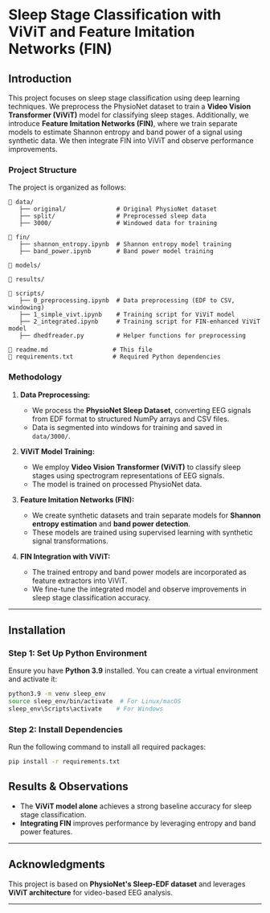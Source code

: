 # Sleep Stage Classification with ViViT and Feature Imitation Networks (FIN)

## Introduction

This project focuses on sleep stage classification using deep learning techniques. We preprocess the PhysioNet dataset
to train a **Video Vision Transformer (ViViT)** model for classifying sleep stages. Additionally, we introduce **Feature
Imitation Networks (FIN)**, where we train separate models to estimate Shannon entropy and band power of a signal using
synthetic data. We then integrate FIN into ViViT and observe performance improvements.

### **Project Structure**

The project is organized as follows:

```
📂 data/
   ├── original/              # Original PhysioNet dataset
   ├── split/                 # Preprocessed sleep data
   ├── 3000/                  # Windowed data for training

📂 fin/
   ├── shannon_entropy.ipynb  # Shannon entropy model training
   ├── band_power.ipynb       # Band power model training

📂 models/

📂 results/

📂 scripts/
   ├── 0_preprocessing.ipynb  # Data preprocessing (EDF to CSV, windowing)
   ├── 1_simple_vivt.ipynb    # Training script for ViViT model
   ├── 2_integrated.ipynb     # Training script for FIN-enhanced ViViT model
   ├── dhedfreader.py         # Helper functions for preprocessing

📜 readme.md                  # This file
📜 requirements.txt           # Required Python dependencies
```

### **Methodology**

1. **Data Preprocessing:**
    - We process the **PhysioNet Sleep Dataset**, converting EEG signals from EDF format to structured NumPy arrays and
      CSV files.
    - Data is segmented into windows for training and saved in `data/3000/`.

2. **ViViT Model Training:**
    - We employ **Video Vision Transformer (ViViT)** to classify sleep stages using spectrogram representations of EEG
      signals.
    - The model is trained on processed PhysioNet data.

3. **Feature Imitation Networks (FIN):**
    - We create synthetic datasets and train separate models for **Shannon entropy estimation** and **band power
      detection**.
    - These models are trained using supervised learning with synthetic signal transformations.

4. **FIN Integration with ViViT:**
    - The trained entropy and band power models are incorporated as feature extractors into ViViT.
    - We fine-tune the integrated model and observe improvements in sleep stage classification accuracy.

---

## Installation

### **Step 1: Set Up Python Environment**

Ensure you have **Python 3.9** installed. You can create a virtual environment and activate it:

```bash
python3.9 -m venv sleep_env
source sleep_env/bin/activate  # For Linux/macOS
sleep_env\Scripts\activate    # For Windows
```

### **Step 2: Install Dependencies**

Run the following command to install all required packages:

```bash
pip install -r requirements.txt
```

## Results & Observations

- The **ViViT model alone** achieves a strong baseline accuracy for sleep stage classification.
- **Integrating FIN** improves performance by leveraging entropy and band power features.

---

## Acknowledgments

This project is based on **PhysioNet's Sleep-EDF dataset** and leverages **ViViT architecture** for video-based EEG
analysis.

---
